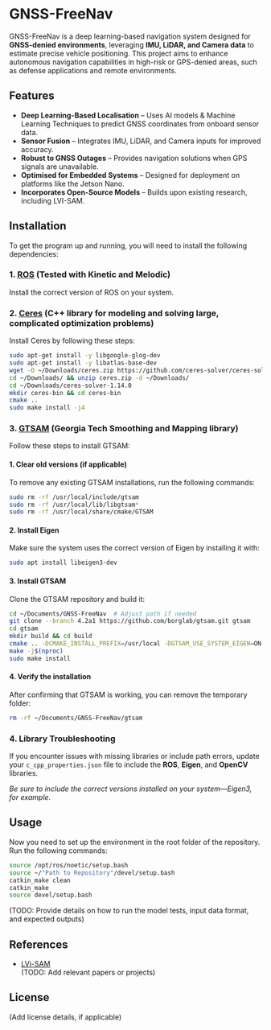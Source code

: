 # GNSS-FreeNav  

GNSS-FreeNav is a deep learning-based navigation system designed for **GNSS-denied environments**, leveraging **IMU, LiDAR, and Camera data** to estimate precise vehicle positioning. This project aims to enhance autonomous navigation capabilities in high-risk or GPS-denied areas, such as defense applications and remote environments.  


## Features  
- **Deep Learning-Based Localisation** – Uses AI models & Machine Learning Techniques to predict GNSS coordinates from onboard sensor data.  
- **Sensor Fusion** – Integrates IMU, LiDAR, and Camera inputs for improved accuracy.  
- **Robust to GNSS Outages** – Provides navigation solutions when GPS signals are unavailable.  
- **Optimised for Embedded Systems** – Designed for deployment on platforms like the Jetson Nano.  
- **Incorporates Open-Source Models** – Builds upon existing research, including LVI-SAM.  


## Installation  
To get the program up and running, you will need to install the following dependencies:

### 1. [ROS](http://wiki.ros.org/ROS/Installation) (Tested with Kinetic and Melodic)
   Install the correct version of ROS on your system.

### 2. [Ceres](http://ceres-solver.org/installation.html) (C++ library for modeling and solving large, complicated optimization problems)
   Install Ceres by following these steps:
   ```bash
   sudo apt-get install -y libgoogle-glog-dev
   sudo apt-get install -y libatlas-base-dev
   wget -O ~/Downloads/ceres.zip https://github.com/ceres-solver/ceres-solver/archive/1.14.0.zip
   cd ~/Downloads/ && unzip ceres.zip -d ~/Downloads/
   cd ~/Downloads/ceres-solver-1.14.0
   mkdir ceres-bin && cd ceres-bin
   cmake ..
   sudo make install -j4 
   ```

### 3. [GTSAM](https://gtsam.org/get_started/) (Georgia Tech Smoothing and Mapping library)
Follow these steps to install GTSAM:
   #### 1. Clear old versions (if applicable)
   To remove any existing GTSAM installations, run the following commands:
   ```bash
   sudo rm -rf /usr/local/include/gtsam
   sudo rm -rf /usr/local/lib/libgtsam*
   sudo rm -rf /usr/local/share/cmake/GTSAM
   ```

   #### 2. Install Eigen
   Make sure the system uses the correct version of Eigen by installing it with:
   ```bash
   sudo apt install libeigen3-dev
   ```

   #### 3. Install GTSAM
   Clone the GTSAM repository and build it:
   ```bash
   cd ~/Documents/GNSS-FreeNav  # Adjust path if needed
   git clone --branch 4.2a1 https://github.com/borglab/gtsam.git gtsam
   cd gtsam
   mkdir build && cd build
   cmake .. -DCMAKE_INSTALL_PREFIX=/usr/local -DGTSAM_USE_SYSTEM_EIGEN=ON
   make -j$(nproc)
   sudo make install
   ```

   #### 4. Verify the installation
   After confirming that GTSAM is working, you can remove the temporary folder:
   ```bash
   rm -rf ~/Documents/GNSS-FreeNav/gtsam
   ```

### 4. Library Troubleshooting  
If you encounter issues with missing libraries or include path errors, update your `c_cpp_properties.json` file to include the **ROS**, **Eigen**, and **OpenCV** libraries.  

*Be sure to include the correct versions installed on your system—Eigen3, for example.*  


## Usage  
   Now you need to set up the environment in the root folder of the repository. Run the following commands:
   ```bash
   source /opt/ros/noetic/setup.bash
   source ~/"Path to Repository"/devel/setup.bash
   catkin_make clean
   catkin_make
   source devel/setup.bash
   ```
(TODO: Provide details on how to run the model tests, input data format, and expected outputs)  





## References  
- [LVi-SAM](https://github.com/TixiaoShan/LVI-SAM)  
(TODO: Add relevant papers or projects)  

## License  
(Add license details, if applicable)